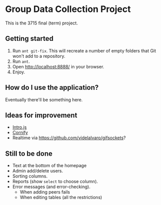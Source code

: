 Group Data Collection Project
=============================

This is the 3715 final (term) project.

Getting started
---------------

1. Run `ant git-fix`. This will recreate a number of empty folders that Git won't add to a repository.
2. Run `ant`.
3. Open <http://localhost:8888/> in your browser.
4. Enjoy.

How do I use the application?
-----------------------------

Eventually there'll be something here.

Ideas for improvement
---------------------

- [Intro.js](http://usablica.github.com/intro.js/)
- [Cornify](http://www.cornify.com/)
- Realtime via <https://github.com/videlalvaro/gifsockets>?

Still to be done
----------------

- Text at the bottom of the homepage
- Admin add/delete users.
- Sorting columns.
- Reports (show `select` to choose column).
- Error messages (and error-checking).
    - When adding peers fails
    - When editing tables (all the restrictions)
